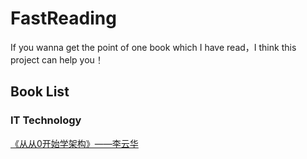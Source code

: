 # FastReading
If you wanna get the point of one book which I have read，I think this project can help you！


## Book List
### IT Technology
[《从从0开始学架构》——李云华](https://zhimap.com/medit/6159a37f642c480e984e9ad5d97e2489)
